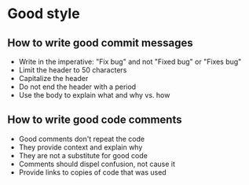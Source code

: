 # Good style

## How to write good commit messages

- Write in the imperative: "Fix bug" and not "Fixed bug" or "Fixes bug"
- Limit the header to 50 characters
- Capitalize the header
- Do not end the header with a period
- Use the body to explain what and why vs. how

## How to write good code comments

- Good comments don't repeat the code
- They provide context and explain why
- They are not a substitute for good code
- Comments should dispel confusion, not cause it
- Provide links to copies of code that was used